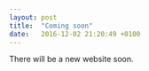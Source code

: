 ```yaml
---
layout: post
title:  "Coming soon"
date:   2016-12-02 21:20:49 +0100
---
```


There will be a new website soon.
